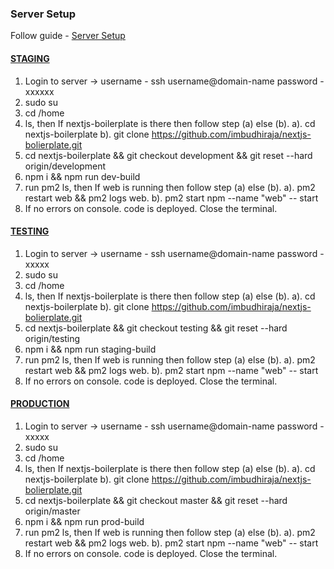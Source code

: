 ### Server Setup 
Follow guide - [Server Setup](https://gist.github.com/imbudhiraja/8215398b89066d4cf53e58a784d850c5)

#### [STAGING](https://nextjs-boilerplate.development.limited/)
1. Login to server -> 
username - ssh username@domain-name
password - xxxxxx
2. sudo su
3. cd /home
4. ls, then If nextjs-boilerplate  is there then follow step (a) else (b).
  a). cd nextjs-boilerplate
  b). git clone https://github.com/imbudhiraja/nextjs-bolierplate.git 
5. cd nextjs-boilerplate && git checkout development && git reset --hard origin/development
6. npm i && npm run dev-build
7. run pm2 ls, then If web is running then follow step (a) else (b).
  a). pm2 restart web && pm2 logs web.
  b). pm2 start npm --name "web" -- start
8. If no errors on console. code is deployed. Close the terminal.


#### [TESTING](https://nextjs-boilerplate.development.limited/)
1. Login to server -> 
username - ssh username@domain-name
password - xxxxx
2. sudo su
3. cd /home
4. ls, then If nextjs-boilerplate  is there then follow step (a) else (b).
  a). cd nextjs-boilerplate
  b). git clone https://github.com/imbudhiraja/nextjs-bolierplate.git
5. cd nextjs-boilerplate && git checkout testing && git reset --hard origin/testing
6. npm i && npm run staging-build
7. run pm2 ls, then If web is running then follow step (a) else (b).
  a). pm2 restart web && pm2 logs web.
  b). pm2 start npm --name "web" -- start
8. If no errors on console. code is deployed. Close the terminal.

#### [PRODUCTION](https://web.example.com/)
1. Login to server -> 
username - ssh username@domain-name
password - xxxxx
2. sudo su
3. cd /home
4. ls, then If nextjs-boilerplate  is there then follow step (a) else (b).
  a). cd nextjs-boilerplate
  b). git clone https://github.com/imbudhiraja/nextjs-bolierplate.git
5. cd nextjs-boilerplate && git checkout master && git reset --hard origin/master
6. npm i && npm run prod-build
7. run pm2 ls, then If web is running then follow step (a) else (b).
  a). pm2 restart web && pm2 logs web.
  b). pm2 start npm --name "web" -- start
8. If no errors on console. code is deployed. Close the terminal.
